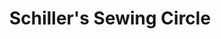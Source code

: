 ---
title: "Schiller's Sewing Circle"
url: /willimantic/schillers-sewing-circle/
shop: Nähzubehör
---
